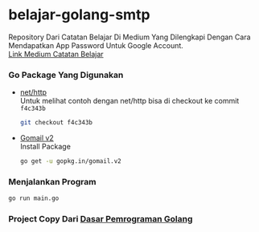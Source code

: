 # belajar-golang-smtp

Repository Dari Catatan Belajar Di Medium Yang Dilengkapi Dengan Cara Mendapatkan App Password Untuk Google Account.  
[Link Medium Catatan Belajar](https://yusuf-muhammad.medium.com/go-lang-send-smtp-email-with-gmail-dc5f3b6d9847?source=friends_link&sk=5757da05118db204751698f8feec17a3)  

### Go Package Yang Digunakan
- [net/http](https://pkg.go.dev/net/smtp)  
   Untuk melihat contoh dengan net/http bisa di checkout ke commit ``f4c343b``  
   ```bash
   git checkout f4c343b
   ```  
- [Gomail v2](https://gopkg.in/gomail.v2)  
   Install Package  
   ```bash
   go get -u gopkg.in/gomail.v2 
   ```  

### Menjalankan Program
```bash
go run main.go
```

### Project Copy Dari [Dasar Pemrograman Golang](https://dasarpemrogramangolang.novalagung.com/C-send-email.html)
